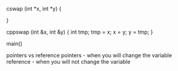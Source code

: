 cswap (int \*x, int \*y) {
	
}

cppswap (int &x, int &y) {
	int tmp;
	tmp = x;
	x = y;
	y = tmp;
}

main()


pointers vs reference
pointers - when you will change the variable
reference - when you will not change the variable


